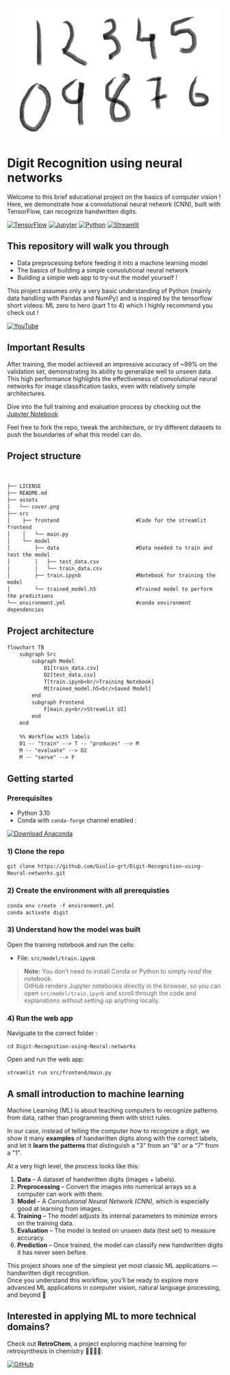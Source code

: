 <img width="500" alt="logo" src="assets/cover.png">

# Digit Recognition using neural networks

Welcome to this brief educational project on the basics of computer vision ! Here, we demonstrate how a convolutional neural network (CNN), built with TensorFlow, can recognize handwritten digits.

[![TensorFlow](https://img.shields.io/badge/TensorFlow-FF6F00?style=for-the-badge&logo=tensorflow&logoColor=white)](https://www.tensorflow.org/)
[![Jupyter](https://img.shields.io/badge/Jupyter-F37626.svg?&style=for-the-badge&logo=Jupyter&logoColor=purple)](https://jupyter.org/)
[![Python](https://img.shields.io/badge/Python-FFD43B?style=for-the-badge&logo=python&logoColor=blue)](https://www.python.org/)
[![Streamlit](https://img.shields.io/badge/Streamlit-FF4B4B.svg?&style=for-the-badge&logo=Streamlit&logoColor=white)](https://streamlit.io/)


## This repository will walk you through
- Data preprocessing before feeding it into a machine learning model
- The basics of building a simple convolutional neural network 
- Building a simple web app to try-out the model yourself ! 

This project assumes only a very basic understanding of Python (mainly data handling with Pandas and NumPy) and is inspired by the tensorflow short videos: ML zero to hero (part 1 to 4) which I highly recommend you check out !

[![YouTube](https://img.shields.io/badge/YouTube-FF0000?style=for-the-badge&logo=youtube&logoColor=white)](https://youtu.be/KNAWp2S3w94?feature=shared)

## Important Results 

After training, the model achieved an impressive accuracy of ~99% on the validation set, demonstrating its ability to generalize well to unseen data.
This high performance highlights the effectiveness of convolutional neural networks for image classification tasks, even with relatively simple architectures.

Dive into the full training and evaluation process by checking out the [Jupyter Notebook](src/model/train.ipynb)

Feel free to fork the repo, tweak the architecture, or try different datasets to push the boundaries of what this model can do. 

## Project structure

```


├── LICENSE
├── README.md
├── assets
│   └── cover.png
├── src
│    ├── frontend                         #Code for the streamlit frontend
│    │   └── main.py
│    └── model
│        ├── data                         #Data needed to train and test the model
│        │   ├── test_data.csv
│        │   └── train_data.csv
│        ├── train.ipynb                  #Notebook for training the model
│        └── trained_model.h5             #Trained model to perform the predictions
└── environment.yml                       #conda environment dependencies
```

## Project architecture

```mermaid
flowchart TB
    subgraph Src
        subgraph Model
            D1[train_data.csv]
            D2[test_data.csv]
            T[train.ipynb<br/>Training Notebook]
            M[trained_model.h5<br/>Saved Model]
        end
        subgraph Frontend
            F[main.py<br/>Streamlit UI]
        end
    end

    %% Workflow with labels
    D1 -- "train" --> T -- "produces" --> M
    M -- "evaluate" --> D2
    M -- "serve" --> F
```

## Getting started

### Prerequisites
- Python 3.10
- Conda with `conda-forge` channel enabled : 

[![Download Anaconda](https://img.shields.io/badge/Download-Anaconda-44A833?style=for-the-badge&logo=anaconda&logoColor=white)](https://www.anaconda.com/download)


### 1) Clone the repo
```
git clone https://github.com/Giulio-grt/Digit-Recognition-using-Neural-networks.git
```


### 2) Create the environment with all prerequisties
```
conda env create -f environment.yml
conda activate digit
```

### 3) Understand how the model was built
Open the training notebook and run the cells:

- File: `src/model/train.ipynb`

> **Note:** You don’t need to install Conda or Python to simply *read* the notebook.  
> GitHub renders Jupyter notebooks directly in the browser, so you can open `src/model/train.ipynb` and scroll through the code and explanations without setting up anything locally.   

### 4) Run the web app
Naviguate to the correct folder :
```
cd Digit-Recognition-using-Neural-networks
```
Open and run the web app:
```
streamlit run src/frontend/main.py
```

## A small introduction to machine learning 

Machine Learning (ML) is about teaching computers to recognize patterns from data, rather than programming them with strict rules.  

In our case, instead of telling the computer *how* to recognize a digit, we show it many **examples** of handwritten digits along with the correct labels, and let it **learn the patterns** that distinguish a "3" from an "8" or a "7" from a "1".

At a very high level, the process looks like this:

1. **Data** – A dataset of handwritten digits (images + labels).
2. **Preprocessing** – Convert the images into numerical arrays so a computer can work with them.
3. **Model** – A *Convolutional Neural Network (CNN)*, which is especially good at learning from images.
4. **Training** – The model adjusts its internal parameters to minimize errors on the training data.
5. **Evaluation** – The model is tested on unseen data (test set) to measure accuracy.
6. **Prediction** – Once trained, the model can classify new handwritten digits it has never seen before.


This project shows one of the simplest yet most classic ML applications — handwritten digit recognition.  
Once you understand this workflow, you’ll be ready to explore more advanced ML applications in computer vision, natural language processing, and beyond 🚀

## Interested in applying ML to more technical domains?

Check out **RetroChem**, a project exploring machine learning for retrosynthesis in chemistry 🧪👨🏻‍🔬:

[![GitHub](https://img.shields.io/badge/GitHub-RetroChem-181717?style=for-the-badge&logo=github)](https://github.com/Flo-fllt/RetroChem)
